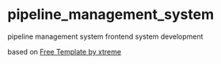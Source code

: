 # pipeline_management_system
pipeline management system frontend system development

based on [Free Template by xtreme](https://demos.wrappixel.com/free-admin-templates/react/xtreme-react-free/main//#/about)